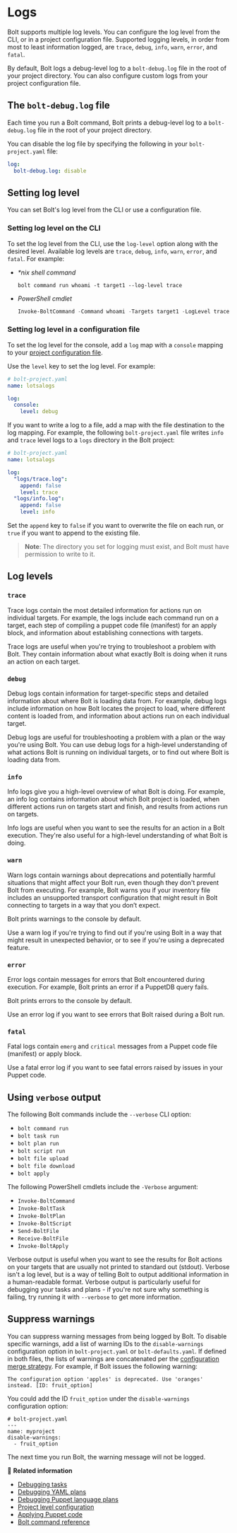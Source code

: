 # Logs

Bolt supports multiple log levels. You can configure the log level from the CLI,
or in a project configuration file. Supported logging levels, in order from most
to least information logged, are `trace`, `debug`, `info`, `warn`, `error`, and
`fatal`.

By default, Bolt logs a debug-level log to a `bolt-debug.log` file in the root
of your project directory. You can also configure custom logs from your project
configuration file.

## The `bolt-debug.log` file
 
Each time you run a Bolt command, Bolt prints a debug-level log to a
`bolt-debug.log` file in the root of your project directory.

You can disable the log file by specifying the following in your
`bolt-project.yaml` file:

```yaml
log:
  bolt-debug.log: disable
```

## Setting log level

You can set Bolt's log level from the CLI or use a
configuration file.

### Setting log level on the CLI

To set the log level from the CLI, use the `log-level` option along with the
desired level. Available log levels are `trace`, `debug`, `info`, `warn`,
`error`, and `fatal`. For example:

- _\*nix shell command_

  ```shell
  bolt command run whoami -t target1 --log-level trace
  ```

- _PowerShell cmdlet_

  ```powershell
  Invoke-BoltCommand -Command whoami -Targets target1 -LogLevel trace
  ```

### Setting log level in a configuration file

To set the log level for the console, add a `log` map with a `console` mapping
to your [project configuration file](configuring_bolt.md#project-level-configuration).

Use the `level` key to set the log level. For example:

```yaml
# bolt-project.yaml
name: lotsalogs

log:
  console:
    level: debug
```

If you want to write a log to a file, add a map with the file destination to the
log mapping. For example, the following `bolt-project.yaml` file writes `info`
and `trace` level logs to a `logs` directory in the Bolt project:

```yaml
# bolt-project.yaml
name: lotsalogs

log:
  "logs/trace.log":
    append: false
    level: trace
  "logs/info.log":
    append: false
    level: info
```

Set the `append` key to `false` if you want to overwrite the file on each run,
or `true` if you want to append to the existing file.
 
> **Note**: The directory you set for logging must exist, and Bolt must have
> permission to write to it.

## Log levels

### `trace`

Trace logs contain the most detailed information for actions run on individual
targets. For example, the logs include each command run on a target, each step
of compiling a puppet code file (manifest) for an apply block, and information about establishing
connections with targets.

Trace logs are useful when you're trying to troubleshoot a problem with Bolt.
They contain information about what exactly Bolt is doing when it runs an action
on each target.

### `debug`

Debug logs contain information for target-specific steps and detailed
information about where Bolt is loading data from. For example, debug logs
include information on how Bolt locates the project to load, where different
content is loaded from, and information about actions run on each individual
target.

Debug logs are useful for troubleshooting a problem with a plan or the way
you're using Bolt. You can use debug logs for a high-level understanding of what
actions Bolt is running on individual targets, or to find out where Bolt is
loading data from.

### `info`

Info logs give you a high-level overview of what Bolt is doing. For example, an
info log contains information about which Bolt project is loaded, when different
actions run on targets start and finish, and results from actions run on
targets.

Info logs are useful when you want to see the results for an action in a Bolt
execution. They're also useful for a high-level understanding of what Bolt is
doing.

### `warn`

Warn logs contain warnings about deprecations and potentially harmful situations
that might affect your Bolt run, even though they don't prevent Bolt from
executing. For example, Bolt warns you if your inventory file includes an
unsupported transport configuration that might result in Bolt connecting to
targets in a way that you don’t expect.

Bolt prints warnings to the console by default.

Use a warn log if you're trying to find out if you're using Bolt in a way that
might result in unexpected behavior, or to see if you're using a deprecated
feature.

### `error`

Error logs contain messages for errors that Bolt encountered during execution.
For example, Bolt prints an error if a PuppetDB query fails.

Bolt prints errors to the console by default.

Use an error log if you want to see errors that Bolt raised during a Bolt run.

### `fatal`

Fatal logs contain `emerg` and `critical` messages from a Puppet code file
(manifest) or apply block.

Use a fatal error log if you want to see fatal errors raised by issues in your
Puppet code.

## Using `verbose` output

The following Bolt commands include the `--verbose` CLI option: 
- `bolt command run`
- `bolt task run`
- `bolt plan run`
- `bolt script run`
- `bolt file upload`
- `bolt file download`
- `bolt apply`

The following PowerShell cmdlets include the `-Verbose` argument:
- `Invoke-BoltCommand`
- `Invoke-BoltTask`
- `Invoke-BoltPlan`
- `Invoke-BoltScript`
- `Send-BoltFile`
- `Receive-BoltFile`
- `Invoke-BoltApply`

Verbose output is useful when you want to see the results for Bolt actions on your targets that are
usually not printed to standard out (stdout). Verbose isn't a log level, but is a way of telling
Bolt to output additional information in a human-readable format. Verbose output is particularly
useful for debugging your tasks and plans - if you're not sure why something is failing, try running
it with `--verbose` to get more information.

## Suppress warnings

You can suppress warning messages from being logged by Bolt. To disable specific
warnings, add a list of warning IDs to the `disable-warnings` configuration
option in `bolt-project.yaml` or `bolt-defaults.yaml`. If defined in both files,
the lists of warnings are concatenated per the [configuration merge
strategy](configuring_bolt.md#merge-strategy). For example, if Bolt issues the
following warning:

```shell
The configuration option 'apples' is deprecated. Use 'oranges' instead. [ID: fruit_option]
```

You could add the ID `fruit_option` under the `disable-warnings` configuration option:

```
# bolt-project.yaml
---
name: myproject
disable-warnings:
  - fruit_option
```

The next time you run Bolt, the warning message will not be logged.

📖 **Related information**  

- [Debugging tasks](writing_tasks.md#debugging-tasks)
- [Debugging YAML plans](writing_tasks.md#debugging-tasks)
- [Debugging Puppet language plans](writing_plans.md#debugging-plans)
- [Project level configuration](configuring_bolt.md#project-level-configuration)
- [Applying Puppet code](applying_manifest_blocks.md) 
- [Bolt command reference](bolt_command_reference.md)
